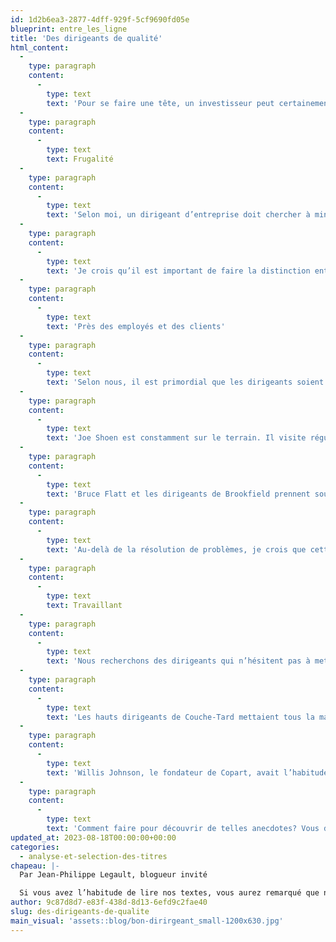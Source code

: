 ```yaml
---
id: 1d2b6ea3-2877-4dff-929f-5cf9690fd05e
blueprint: entre_les_ligne
title: 'Des dirigeants de qualité'
html_content:
  -
    type: paragraph
    content:
      -
        type: text
        text: 'Pour se faire une tête, un investisseur peut certainement examiner l’historique des décisions qui ont été prises par les dirigeants. On peut également comparer la performance financière de la société par rapport à ses pairs. Si la performance est supérieure, on peut déduire que les dirigeants font du bon travail. De mon côté, j’aime aussi identifier des traits de personnalité marquants chez les dirigeants. Voici trois attributs que nous privilégions.'
  -
    type: paragraph
    content:
      -
        type: text
        text: Frugalité
  -
    type: paragraph
    content:
      -
        type: text
        text: 'Selon moi, un dirigeant d’entreprise doit chercher à minimiser les dépenses superflues. À titre d’exemple, Bruce Flatt, le PDG de Brookfield, voyage en classe économique sur des vols de courte distance. Joe Shoen, le PDG de U-Haul, exige que ses employés louent des motels peu dispendieux lors de voyages d’affaires et qu’ils soient au moins deux par chambre. Je me souviens également d’une histoire similaire où Alain Bouchard de Couche-Tard s’était retrouvé dans une petite chambre d’hôtel sans fenêtre, car elle était peu dispendieuse.'
  -
    type: paragraph
    content:
      -
        type: text
        text: 'Je crois qu’il est important de faire la distinction entre les dépenses personnelles des dirigeants et les dépenses effectuées avec l’argent de la société. Après tout, il n’est pas rare de voir des dirigeants faire des dépenses frivoles avec leur argent personnel. Nous recherchons plutôt des dirigeants économes avec l’argent des actionnaires, mais qui ne craindront pas d’investir des sommes importantes pour faire croître la société à long terme. Ces derniers cherchent constamment à réaliser un rendement sur chaque dollar dépensé. Voyager en première classe est certainement plus confortable, mais n’ajoute pas nécessairement de valeur à la société.'
  -
    type: paragraph
    content:
      -
        type: text
        text: 'Près des employés et des clients'
  -
    type: paragraph
    content:
      -
        type: text
        text: 'Selon nous, il est primordial que les dirigeants soient près des employés. Cette caractéristique permet d’être aux premières loges des réussites et des problèmes. À titre d’exemple, Alain Bouchard s’assurait toujours de visiter plusieurs dépanneurs lorsqu’il voyageait à l’étranger. Il prenait le temps de rencontrer les employés et les gérants afin de mieux comprendre ce qui fonctionnait ou ne fonctionnait pas.'
  -
    type: paragraph
    content:
      -
        type: text
        text: 'Joe Shoen est constamment sur le terrain. Il visite régulièrement toutes ses succursales et prend plusieurs notes afin de s’assurer d’améliorer l’efficacité des opérations. De plus, il a déjà rendu public son numéro de téléphone personnel et reçoit encore aujourd’hui des appels de clients qui lui exposent leurs problèmes. Il s’assure ensuite de les régler rapidement.'
  -
    type: paragraph
    content:
      -
        type: text
        text: 'Bruce Flatt et les dirigeants de Brookfield prennent souvent le lunch à leur bureau aux côtés des stagiaires.'
  -
    type: paragraph
    content:
      -
        type: text
        text: 'Au-delà de la résolution de problèmes, je crois que cette caractéristique contribue également à diffuser adéquatement la culture d’entreprise. J’estime que la proximité avec le grand patron est gratifiante pour les employés et qu’elle accroît sans doute le dévouement au travail.'
  -
    type: paragraph
    content:
      -
        type: text
        text: Travaillant
  -
    type: paragraph
    content:
      -
        type: text
        text: 'Nous recherchons des dirigeants qui n’hésitent pas à mettre la main à la pâte. À titre d’exemple, Jim Koch, le fondateur de la Boston Beer Company, goûtait toutes les brassées produites par la société afin de s’assurer de la qualité du produit. On peut certainement débattre des bienfaits pour sa santé, mais on ne peut lui reprocher son manque d’implication!'
  -
    type: paragraph
    content:
      -
        type: text
        text: 'Les hauts dirigeants de Couche-Tard mettaient tous la main à la pâte lorsqu’ils devaient examiner les états financiers d’une future acquisition. En comparaison, les compétiteurs qui cherchaient à effectuer la même acquisition envoyaient plutôt un groupe de comptables et d’avocats et ne cherchaient pas nécessairement à s’impliquer dans le processus.'
  -
    type: paragraph
    content:
      -
        type: text
        text: 'Willis Johnson, le fondateur de Copart, avait l’habitude d’examiner méthodiquement l’ensemble des pièces se trouvant dans une cour de recyclage avant de miser sur l’acquisition d’un lot. Ses concurrents regardaient de loin la cour et estimaient plutôt la valeur du lot.'
  -
    type: paragraph
    content:
      -
        type: text
        text: 'Comment faire pour découvrir de telles anecdotes? Vous devez lire une panoplie d’articles et de livres sur les dirigeants. Un dirigeant qui possède les caractéristiques mentionnées précédemment ne connaîtra pas automatiquement un succès boursier, mais il augmentera grandement ses chances d’y parvenir.'
updated_at: 2023-08-18T00:00:00+00:00
categories:
  - analyse-et-selection-des-titres
chapeau: |-
  Par Jean-Philippe Legault, blogueur invité

  Si vous avez l’habitude de lire nos textes, vous aurez remarqué que nous portons une attention particulière à la qualité des dirigeants d’une société. En effet, avant de procéder à tout investissement, nous cherchons à déterminer le niveau de compétence des têtes dirigeantes. Toutefois, ce processus d’évaluation n’est pas toujours évident puisqu’il n’existe pas de données dans les résultats financiers qui nous permettent de dénicher cette information.
author: 9c87d8d7-e83f-438d-8d13-6efd9c2fae40
slug: des-dirigeants-de-qualite
main_visual: 'assets::blog/bon-dirirgeant_small-1200x630.jpg'
---
```

